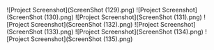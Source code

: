 ![Project Screenshot](ScreenShot (129).png)
![Project Screenshot](ScreenShot (130).png)
![Project Screenshot](ScreenShot (131).png)
![Project Screenshot](ScreenShot (132).png)
![Project Screenshot](ScreenShot (133).png)
![Project Screenshot](ScreenShot (134).png)
![Project Screenshot](ScreenShot (135).png)

